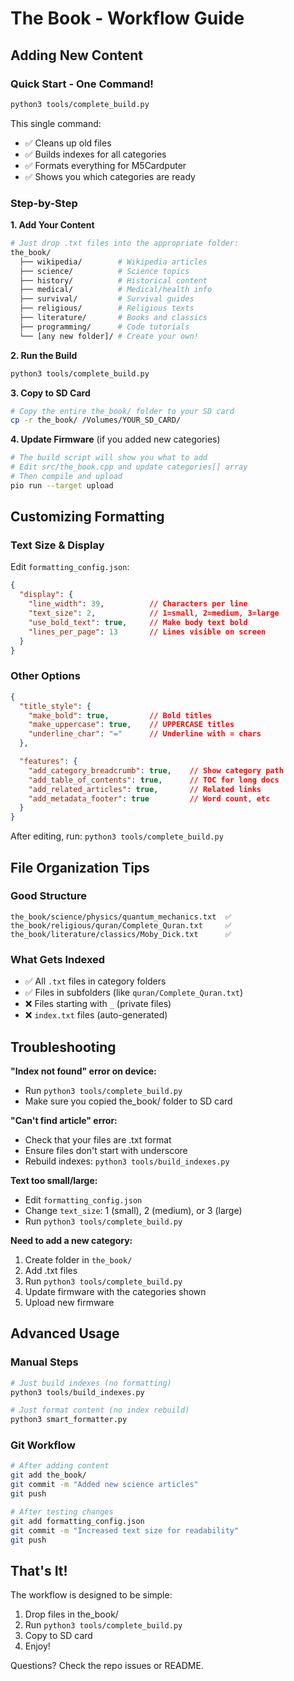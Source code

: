 # The Book - Workflow Guide

## Adding New Content

### Quick Start - One Command!

```bash
python3 tools/complete_build.py
```

This single command:
- ✅ Cleans up old files
- ✅ Builds indexes for all categories
- ✅ Formats everything for M5Cardputer
- ✅ Shows you which categories are ready

### Step-by-Step

**1. Add Your Content**
```bash
# Just drop .txt files into the appropriate folder:
the_book/
  ├── wikipedia/        # Wikipedia articles
  ├── science/          # Science topics
  ├── history/          # Historical content
  ├── medical/          # Medical/health info
  ├── survival/         # Survival guides
  ├── religious/        # Religious texts
  ├── literature/       # Books and classics
  ├── programming/      # Code tutorials
  └── [any new folder]/ # Create your own!
```

**2. Run the Build**
```bash
python3 tools/complete_build.py
```

**3. Copy to SD Card**
```bash
# Copy the entire the_book/ folder to your SD card
cp -r the_book/ /Volumes/YOUR_SD_CARD/
```

**4. Update Firmware** (if you added new categories)
```bash
# The build script will show you what to add
# Edit src/the_book.cpp and update categories[] array
# Then compile and upload
pio run --target upload
```

## Customizing Formatting

### Text Size & Display

Edit `formatting_config.json`:

```json
{
  "display": {
    "line_width": 39,          // Characters per line
    "text_size": 2,            // 1=small, 2=medium, 3=large
    "use_bold_text": true,     // Make body text bold
    "lines_per_page": 13       // Lines visible on screen
  }
}
```

### Other Options

```json
{
  "title_style": {
    "make_bold": true,         // Bold titles
    "make_uppercase": true,    // UPPERCASE titles
    "underline_char": "="      // Underline with = chars
  },

  "features": {
    "add_category_breadcrumb": true,    // Show category path
    "add_table_of_contents": true,      // TOC for long docs
    "add_related_articles": true,       // Related links
    "add_metadata_footer": true         // Word count, etc
  }
}
```

After editing, run: `python3 tools/complete_build.py`

## File Organization Tips

### Good Structure
```
the_book/science/physics/quantum_mechanics.txt  ✅
the_book/religious/quran/Complete_Quran.txt     ✅
the_book/literature/classics/Moby_Dick.txt      ✅
```

### What Gets Indexed
- ✅ All `.txt` files in category folders
- ✅ Files in subfolders (like `quran/Complete_Quran.txt`)
- ❌ Files starting with `_` (private files)
- ❌ `index.txt` files (auto-generated)

## Troubleshooting

**"Index not found" error on device:**
- Run `python3 tools/complete_build.py`
- Make sure you copied the_book/ folder to SD card

**"Can't find article" error:**
- Check that your files are .txt format
- Ensure files don't start with underscore
- Rebuild indexes: `python3 tools/build_indexes.py`

**Text too small/large:**
- Edit `formatting_config.json`
- Change `text_size`: 1 (small), 2 (medium), or 3 (large)
- Run `python3 tools/complete_build.py`

**Need to add a new category:**
1. Create folder in `the_book/`
2. Add .txt files
3. Run `python3 tools/complete_build.py`
4. Update firmware with the categories shown
5. Upload new firmware

## Advanced Usage

### Manual Steps

```bash
# Just build indexes (no formatting)
python3 tools/build_indexes.py

# Just format content (no index rebuild)
python3 smart_formatter.py
```

### Git Workflow

```bash
# After adding content
git add the_book/
git commit -m "Added new science articles"
git push

# After testing changes
git add formatting_config.json
git commit -m "Increased text size for readability"
git push
```

## That's It!

The workflow is designed to be simple:
1. Drop files in the_book/
2. Run `python3 tools/complete_build.py`
3. Copy to SD card
4. Enjoy!

Questions? Check the repo issues or README.
